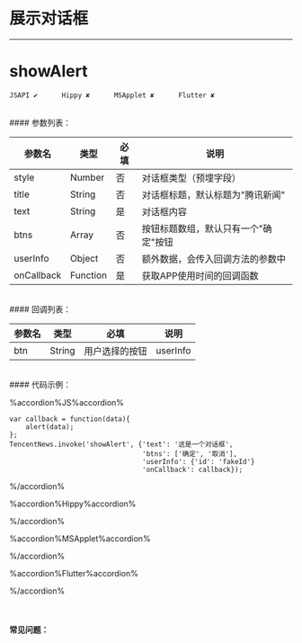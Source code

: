 # 展示对话框
---
# showAlert

```
JSAPI ✔      Hippy ✘      MSApplet ✘      Flutter ✘
```
<br>
#### 参数列表：

|参数名|类型|必填|说明|
|-|-|-|-| 
|style|Number|否|对话框类型（预埋字段）|
|title|String|否|对话框标题，默认标题为"腾讯新闻"|
|text|String|是|对话框内容|
|btns|Array|否|按钮标题数组，默认只有一个"确定"按钮|
|userInfo|Object|否|额外数据，会传入回调方法的参数中|
| onCallback | Function |是|获取APP使用时间的回调函数|
<br>
#### 回调列表：

|参数名|类型|必填|说明|
|-|-|-|-|
| btn| String| 用户选择的按钮| userInfo| Object| 调用接口时设置的userInfo字段| 

<br>
#### 代码示例：


%accordion%JS%accordion%

```
var callback = function(data){
    alert(data);
};
TencentNews.invoke('showAlert', {'text': '这是一个对话框',
                                 'btns': ['确定', '取消'],
                                 'userInfo': {'id': 'fakeId'}
                                 'onCallback': callback});

```

%/accordion%

%accordion%Hippy%accordion%

%/accordion%

%accordion%MSApplet%accordion%

%/accordion%

%accordion%Flutter%accordion%

%/accordion%

<br>

#### 常见问题：



